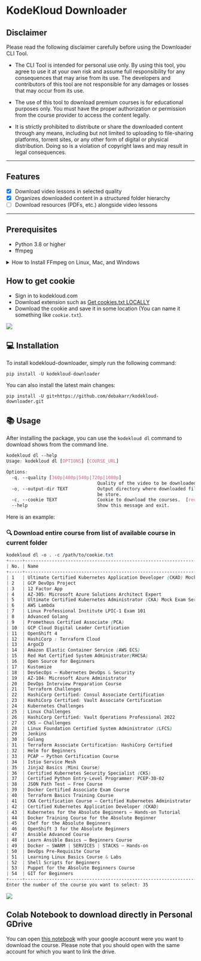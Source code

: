 # KodeKloud Downloader

## Disclaimer
Please read the following disclaimer carefully before using the Downloader CLI Tool.

- The CLI Tool is intended for personal use only. By using this tool, you agree to use it at your own risk and assume full responsibility for any consequences that may arise from its use. The developers and contributors of this tool are not responsible for any damages or losses that may occur from its use.

- The use of this tool to download premium courses is for educational purposes only. You must have the proper authorization or permission from the course provider to access the content legally.

- It is strictly prohibited to distribute or share the downloaded content through any means, including but not limited to uploading to file-sharing platforms, torrent sites, or any other form of digital or physical distribution. Doing so is a violation of copyright laws and may result in legal consequences.

---

## Features

- [x] Download video lessons in selected quality
- [x] Organizes downloaded content in a structured folder hierarchy
- [ ] Download resources (PDFs, etc.) alongside video lessons

---

## Prerequisites

- Python 3.8 or higher
- ffmpeg

<details>
    <summary>How to Install FFmpeg on Linux, Mac, and Windows</summary>

# How to Install FFmpeg on Linux, Mac, and Windows

FFmpeg is a powerful and flexible multimedia processing tool that can handle a wide range of tasks, such as video and audio conversion, streaming, and recording. In this guide, we will show you how to install FFmpeg on Linux, Mac, and Windows operating systems.

## Linux

### Ubuntu and Debian-based distributions

1.  Update the package lists for upgrades and new package installations.

`sudo apt update`

1.  Install FFmpeg using the following command:

`sudo apt install ffmpeg`

### Fedora

1.  Install FFmpeg using the following command:

`sudo dnf install ffmpeg`

### Arch Linux and Manjaro

1.  Install FFmpeg using the following command:

`sudo pacman -S ffmpeg`

## Mac

### Using Homebrew

If you don't have Homebrew installed, you can install it by following the instructions on the [official Homebrew website](https://brew.sh/).

Update Homebrew to ensure you have the latest package information:

`brew update`

1.  Install FFmpeg using the following command:

`brew install ffmpeg`

### Using MacPorts

If you don't have MacPorts installed, you can install it by following the instructions on the [official MacPorts website](https://www.macports.org/install.php).

Update MacPorts to ensure you have the latest package information:

`sudo port selfupdate`

1.  Install FFmpeg using the following command:

`sudo port install ffmpeg`

## Windows

### Using Chocolatey

If you don't have Chocolatey installed, you can install it by following the instructions on the [official Chocolatey website](https://chocolatey.org/install).

Open an elevated Command Prompt (run as Administrator) and install FFmpeg using the following command:

`choco install ffmpeg`

### Using Scoop

If you don't have Scoop installed, you can install it by following the instructions on the [official Scoop website](https://scoop.sh/).

Open a PowerShell terminal and install FFmpeg using the following command:

`scoop install ffmpeg`

After following these steps, FFmpeg should be installed on your system. You can check the installation by running the following command in your terminal or command prompt:

`ffmpeg -version`

This will display the FFmpeg version and build information, confirming that the installation was successful.

</details>



## How to get cookie
- Sign in to kodekloud.com
- Download extension such as [Get cookies.txt LOCALLY](https://chrome.google.com/webstore/detail/get-cookiestxt-locally/cclelndahbckbenkjhflpdbgdldlbecc/related)
- Download the cookie and save it in some location (You can name it something like `cookie.txt`).

![](/static/cookie-demo.png)

## 💻 Installation

To install kodekloud-downloader, simply run the following command:

```console
pip install -U kodekloud-downloader
```

You can also install the latest main changes:
```console
pip install -U git+https://github.com/debakarr/kodekloud-downloader.git
```

## 📚 Usage

After installing the package, you can use the `kodekloud dl` command to download shows from the command line.

```css
kodekloud dl --help
Usage: kodekloud dl [OPTIONS] [COURSE_URL]

Options:
  -q, --quality [360p|480p|540p|720p|1080p]
                                  Quality of the video to be downloaded.
  -o, --output-dir TEXT           Output directory where downloaded files will
                                  be store.
  -c, --cookie TEXT               Cookie to download the courses.  [required]
  --help                          Show this message and exit.
```

Here is an example:

### 🔍 Download entire course from list of available course in current folder

```css
kodekloud dl -o . -c /path/to/cookie.txt
+-----+-----------------------------------------------------------------------------+---------+------------------------------------------------------------+
| No. | Name                                                                        | Type    | Categories                                                 |
+-----+-----------------------------------------------------------------------------+---------+------------------------------------------------------------+
| 1   | Ultimate Certified Kubernetes Application Developer (CKAD) Mock Exam Series | Premium | Challenges, Containers, Kubernetes                         |
| 2   | GCP DevOps Project                                                          | Premium | Cloud, GCP                                                 |
| 3   | 12 Factor App                                                               | Premium | Productivity                                               |
| 4   | AZ-305: Microsoft Azure Solutions Architect Expert                          | Premium | Certification, Cloud, Devops                               |
| 5   | Ultimate Certified Kubernetes Administrator (CKA) Mock Exam Series          | Free    | Container Orchestration, Kubernetes, Devops, Certification |
| 6   | AWS Lambda                                                                  | Premium | AWS, Cloud                                                 |
| 7   | Linux Professional Institute LPIC-1 Exam 101                                | Premium | Certification, Linux                                       |
| 8   | Advanced Golang                                                             | Premium | Programming                                                |
| 9   | Prometheus Certified Associate (PCA)                                        | Premium | Certification, Kubernetes, Monitoring                      |
| 10  | GCP Cloud Digital Leader Certification                                      | Premium | Cloud, GCP, Certification                                  |
| 11  | OpenShift 4                                                                 | Premium | Container Orchestration, Devops, Red Hat                   |
| 12  | HashiCorp : Terraform Cloud                                                 | Premium | Cloud, Devops, HashiCorp                                   |
| 13  | ArgoCD                                                                      | Premium | CI/CD, Devops, Kubernetes                                  |
| 14  | Amazon Elastic Container Service (AWS ECS)                                  | Free    | AWS, Devops                                                |
| 15  | Red Hat Certified System Administrator(RHCSA)                               | Premium | Devops, Linux, Red Hat, Certification                      |
| 16  | Open Source for Beginners                                                   | Premium | Productivity                                               |
| 17  | Kustomize                                                                   | Premium | Devops, Kubernetes                                         |
| 18  | DevSecOps – Kubernetes DevOps & Security                                    | Premium | Devops, DevSecOps, Kubernetes                              |
| 19  | AZ-104: Microsoft Azure Administrator                                       | Premium | Cloud, Devops, Certification                               |
| 20  | DevOps Interview Preparation Course                                         | Premium | Devops                                                     |
| 21  | Terraform Challenges                                                        | Free    | Challenges, Devops, IAC                                    |
| 22  | HashiCorp Certified: Consul Associate Certification                         | Premium | Devops, HashiCorp                                          |
| 23  | HashiCorp Certified: Vault Associate Certification                          | Premium | Devops, HashiCorp                                          |
| 24  | Kubernetes Challenges                                                       | Free    | Challenges, Devops                                         |
| 25  | Linux Challenges                                                            | Free    | Challenges, Devops, Linux                                  |
| 26  | HashiCorp Certified: Vault Operations Professional 2022                     | Premium | Container Orchestration, Containers, Devops, HashiCorp     |
| 27  | CKS – Challenges                                                            | Free    | Challenges, Container Orchestration, Containers, Devops    |
| 28  | Linux Foundation Certified System Administrator (LFCS)                      | Premium | Devops, Linux, Certification                               |
| 29  | Jenkins                                                                     | Premium | Automation, CI/CD, Devops                                  |
| 30  | Golang                                                                      | Premium | Devops, Programming                                        |
| 31  | Terraform Associate Certification: HashiCorp Certified                      | Premium | Container Orchestration, Devops, IAC, Certification        |
| 32  | Helm for Beginners                                                          | Premium | Container Orchestration, Containers, Devops                |
| 33  | PCAP – Python Certification Course                                          | Premium | Devops, Programming, Python, Certification                 |
| 34  | Istio Service Mesh                                                          | Premium | Devops                                                     |
| 35  | Jinja2 Basics (Mini Course)                                                 | Free    | Devops                                                     |
| 36  | Certified Kubernetes Security Specialist (CKS)                              | Premium | Container Orchestration, Kubernetes, Devops, Certification |
| 37  | Certified Python Entry-Level Programmer: PCEP-30-02                         | Premium | Devops, Programming, Python, Certification                 |
| 38  | JSON Path Test – Free Course                                                | Free    | Devops                                                     |
| 39  | Docker Certified Associate Exam Course                                      | Premium | Containers, Devops, Certification                          |
| 40  | Terraform Basics Training Course                                            | Premium | Automation, Devops, IAC                                    |
| 41  | CKA Certification Course – Certified Kubernetes Administrator               | Premium | Container Orchestration, Containers, Devops                |
| 42  | Certified Kubernetes Application Developer (CKAD)                           | Premium | Container Orchestration, Kubernetes, Devops, Certification |
| 43  | Kubernetes for the Absolute Beginners – Hands-on Tutorial                   | Premium | Container Orchestration, Containers, Kubernetes, Devops    |
| 44  | Docker Training Course for the Absolute Beginner                            | Premium | Containers, Devops                                         |
| 45  | Chef for the Absolute Beginners                                             | Premium | Automation, Devops                                         |
| 46  | OpenShift 3 for the Absolute Beginners                                      | Premium | Container Orchestration, Containers, Devops                |
| 47  | Ansible Advanced Course                                                     | Premium | Automation, Devops, IAC                                    |
| 48  | Learn Ansible Basics – Beginners Course                                     | Premium | Automation, Devops, IAC                                    |
| 49  | Docker – SWARM | SERVICES | STACKS – Hands-on                               | Premium | Containers, Devops                                         |
| 50  | DevOps Pre-Requisite Course                                                 | Premium | Automation, Devops, IAC                                    |
| 51  | Learning Linux Basics Course & Labs                                         | Premium | Devops, Linux                                              |
| 52  | Shell Scripts for Beginners                                                 | Premium | Devops                                                     |
| 53  | Puppet for the Absolute Beginners Course                                    | Premium | Automation, Devops, IAC                                    |
| 54  | GIT for Beginners                                                           | Premium | Devops, Programming                                        |
+-----+-----------------------------------------------------------------------------+---------+------------------------------------------------------------+
Enter the number of the course you want to select: 35
```

![](static/demo-select-download.gif)

## Colab Notebook to download directly in Personal GDrive

You can open [this notebook](https://colab.research.google.com/drive/1GsgFcqa_43GYeDKmoa0CXsRfDySrzvzT?usp=sharing) with your google account were you want to download the course. Please note that you should open with the same account for which you want to link the drive.
